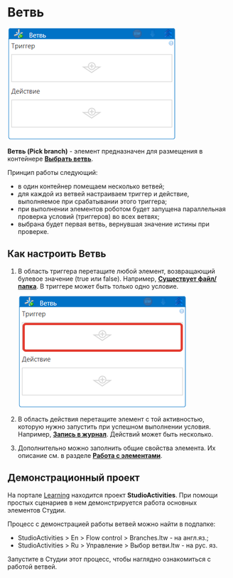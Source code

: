 # Ветвь

![](../../../.gitbook/assets/ветвь.png)

**Ветвь (Pick branch)** - элемент предназначен для размещения в контейнере [**Выбрать ветвь**](https://docs.primo-rpa.ru/primo-rpa/g\_elements/osnovnye-elementy/els\_logic/el\_logic\_pickbranch). 

Принцип работы следующий: 

* в один контейнер помещаем несколько ветвей;
* для каждой из ветвей настраиваем триггер и действие, выполняемое при срабатывании этого триггера;
* при выполнении элементов роботом будет запущена параллельная проверка условий (триггеров) во всех ветвях;
* выбрана будет первая ветвь, вернувшая значение истины при проверке.

## Как настроить Ветвь

1. В область триггера перетащите любой элемент, возвращающий булевое значение (true или false). Например, [**Существует файл/папка**](https://docs.primo-rpa.ru/primo-rpa/g_elements/el_basic/els_files/el_files_exists). В триггере может быть только одно условие.

   ![](<../../../.gitbook/assets/триггер ветви.png>)

2. В область действия перетащите элемент с той активностью, которую нужно запустить при успешном выполнении условия. Например, [**Запись в журнал**](https://docs.primo-rpa.ru/primo-rpa/g\_elements/osnovnye-elementy/els\_dialogs/el\_dialogs\_addlog). Действий может быть несколько.
3. Дополнительно можно заполнить общие свойства элемента. Их описание см. в разделе [**Работа с элементами**](https://docs.primo-rpa.ru/primo-rpa/primo-studio/process/elements).

## Демонстрационный проект

На портале [Learning](https://github.com/PrimoRPA/Learning) находится проект **StudioActivities**. При помощи простых сценариев в нем демонстрируется работа основных элементов Студии.

Процесс с демонстрацией работы ветвей можно найти в подпапке:
* StudioActivities > En > Flow control > Branches.ltw - на англ.яз.;
* StudioActivities > Ru > Управление > Выбор ветви.ltw - на рус. яз.

Запустите в Студии этот процесс, чтобы наглядно ознакомиться с работой ветвей.




